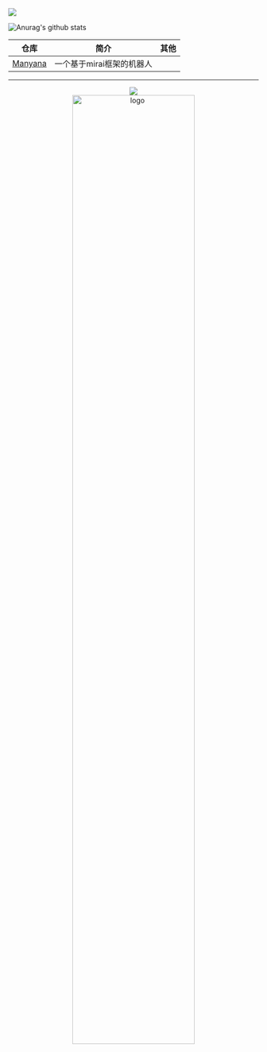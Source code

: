 



<div align="left"> <img src="https://github-readme-stats.vercel.app/api/top-langs/?username=avilliai&hide_title=true&hide_border=true&layout=compact&langs_count=6&text_color=000&icon_color=fff&bg_color=#7d7d7d&theme=graywhite" /> 
   
![Anurag's github stats](https://github-readme-stats.vercel.app/api?username=avilliai "![Anurag's github stats")


| 仓库                                             | 简介              | 其他      |
|------------------------------------------------|-----------------|---------|
| [Manyana](https://github.com/avilliai/Manyana) | 一个基于mirai框架的机器人 | |

---

<div align="center"> <img src="https://github-readme-streak-stats.herokuapp.com/?user=avilliai" /> </div>
<!--START_SECTION:waka-->
<!--END_SECTION:waka-->
<div align="center">
   <img width="70%" height="70%" src="https://moe-counter.glitch.me/get/@:avilliai" alt="logo"></br>
</div>
